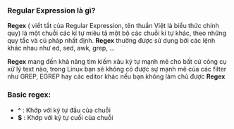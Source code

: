 ### Regular Expression là gì?

**Regex** ( viết tắt của Regular Expression, tên thuần Việt là biểu thức chính quy) là một chuỗi các kí tự miêu tả một bộ các chuỗi kí tự khác, theo những quy tắc và cú pháp nhất định. **Regex** thường được sử dụng bởi các lệnh khác nhau như ed, sed, awk, grep, ...

**Regex** mang đến khả năng tìm kiếm xâu ký tự mạnh mẽ cho bất cứ công cụ xử lý text nào, trong Linux bạn sẽ không có được sự mạnh mẽ của các filter như GREP, EGREP hay các editor khác nếu bạn không làm chủ được **Regex**

### Basic regex:

- **^** : Khớp với ký tự đầu của chuỗi 
- **$** : Khớp với ký tự cuối của chuỗi 
